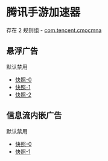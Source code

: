 # 腾讯手游加速器

存在 2 规则组 - [com.tencent.cmocmna](/src/apps/com.tencent.cmocmna.ts)

## 悬浮广告

默认禁用

- [快照-0](https://i.gkd.li/import/12847323)
- [快照-1](https://i.gkd.li/import/12847336)
- [快照-2](https://i.gkd.li/import/13063271)

## 信息流内嵌广告

默认禁用

- [快照-0](https://i.gkd.li/import/12847340)
- [快照-1](https://i.gkd.li/import/12847364)
